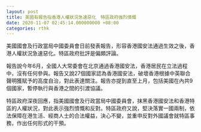 ```yaml
---
layout: post
title: 美國有報告指香港人權狀況急速惡化　特區政府強烈憤慨
date: 2020-11-07 02:45:14.000000000 +08:00
categories: rthk
---
```


美國國會及行政當局中國委員會日前發表報告，形容香港國安法通過生效之後，香港人權狀況急速惡化。特區政府批評是偏頗評論。

報告說今年6月，全國人大常委會在北京通過香港國安法，香港居民在立法過程中，沒有任何參與。報告又說27個國家認為香港國安法，破壞香港根據中英聯合聲明獲賦予的高度自治，對此表達關注。報告亦提到直至上月，包括美國在內共9個國家，暫停執行與香港之間的引渡協議。

特區政府深夜回應，指美國國會及行政當局中國委員會，抹黑香港國安法和香港特區的人權狀況，對此表示強烈憤慨和反對。特區政府又說，堅決落實一國兩制，依法保障在港生活、經商人士的合法權益，決心不變，並重申反對外國議會就特區事務，作出任何形式的干預。
